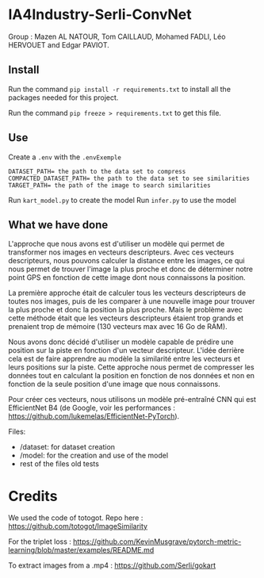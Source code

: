 # IA4Industry-Serli-ConvNet

Group : Mazen AL NATOUR, Tom CAILLAUD, Mohamed FADLI, Léo HERVOUET and Edgar PAVIOT.

## Install 

Run the command `pip install -r requirements.txt` to install all the packages needed for this project. 

Run the command `pip freeze > requirements.txt` to get this file. 

## Use 

Create a `.env` with the `.envExemple`

```
DATASET_PATH= the path to the data set to compress  
COMPACTED_DATASET_PATH= the path to the data set to see similarities  
TARGET_PATH= the path of the image to search similarities   
```

Run `kart_model.py` to create the model
Run `infer.py` to use the model 

## What we have done

L'approche que nous avons est d'utiliser un modèle qui permet de transformer nos images en vecteurs descripteurs.
Avec ces vecteurs descripteurs, nous pouvons calculer la distance entre les images, ce qui nous permet de trouver l'image la plus proche et donc de déterminer notre point GPS en fonction de cette image dont nous connaissons la position.

La première approche était de calculer tous les vecteurs descripteurs de toutes nos images, puis de les comparer à une nouvelle image pour trouver la plus proche et donc la position la plus proche. Mais le problème avec cette méthode était que les vecteurs descripteurs étaient trop grands et prenaient trop de mémoire (130 vecteurs max avec 16 Go de RAM).

Nous avons donc décidé d'utiliser un modèle capable de prédire une position sur la piste en fonction d'un vecteur descripteur.
L'idée derrière cela est de faire apprendre au modèle la similarité entre les vecteurs et leurs positions sur la piste.
Cette approche nous permet de compresser les données tout en calculant la position en fonction de nos données et non en fonction de la seule position d'une image que nous connaissons.

Pour créer ces vecteurs, nous utilisons un modèle pré-entraîné CNN qui est EfficientNet B4 (de Google, voir les performances :
https://github.com/lukemelas/EfficientNet-PyTorch).


Files:
- /dataset: for dataset creation
- /model: for the creation and use of the model
- rest of the files old tests

# Credits

We used the code of totogot.
Repo here : https://github.com/totogot/ImageSimilarity

For the triplet loss : 
https://github.com/KevinMusgrave/pytorch-metric-learning/blob/master/examples/README.md

To extract images from a .mp4 : https://github.com/Serli/gokart
